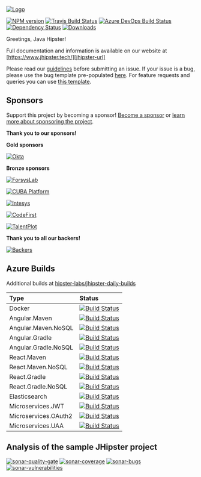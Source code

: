 [![Logo][jhipster-image]][jhipster-url]

[![NPM version][npm-image]][npm-url] [![Travis Build Status][travis-image]][travis-url-main] [![Azure DevOps Build Status][azure-devops-image]][azure-devops-url-main] [![Dependency Status][daviddm-image]][daviddm-url] [![Downloads][npmcharts-image]][npmcharts-url]

Greetings, Java Hipster!

Full documentation and information is available on our website at [https://www.jhipster.tech/][jhipster-url]

Please read our [guidelines](/CONTRIBUTING.md#submitting-an-issue) before submitting an issue. If your issue is a bug, please use the bug template pre-populated [here](issue-template). For feature requests and queries you can use [this template][feature-template].

## Sponsors

Support this project by becoming a sponsor! [Become a sponsor](https://opencollective.com/generator-jhipster) or [learn more about sponsoring the project](https://www.jhipster.tech/sponsors/).

**Thank you to our sponsors!**

**Gold sponsors**

[![Okta][okta-image]][okta-url]

**Bronze sponsors**

[![ForsysLab][forsyslab-image]][forsyslab-url]

[![CUBA Platform][cubaplatform-image]][cubaplatform-url]

[![Intesys][intesys-image]][intesys-url]

[![CodeFirst][codefirst-image]][codefirst-url]

[![TalentPlot][talentplot-image]][talentplot-url]

**Thank you to all our backers!**

[![Backers][backers-image]][backers-url]

## Azure Builds

Additional builds at [hipster-labs/jhipster-daily-builds](https://github.com/hipster-labs/jhipster-daily-builds)

| Type                 | Status                                                 |
|:---------------------|:-------------------------------------------------------|
| Docker               | [![Build Status][img-docker]][azure-url]               |
| Angular.Maven        | [![Build Status][img-angular-maven]][azure-url]        |
| Angular.Maven.NoSQL  | [![Build Status][img-angular-maven-nosql]][azure-url]  |
| Angular.Gradle       | [![Build Status][img-angular-gradle]][azure-url]       |
| Angular.Gradle.NoSQL | [![Build Status][img-angular-gradle-nosql]][azure-url] |
| React.Maven          | [![Build Status][img-react-maven]][azure-url]          |
| React.Maven.NoSQL    | [![Build Status][img-react-maven-nosql]][azure-url]    |
| React.Gradle         | [![Build Status][img-react-gradle]][azure-url]         |
| React.Gradle.NoSQL   | [![Build Status][img-react-gradle-nosql]][azure-url]   |
| Elasticsearch        | [![Build Status][img-elasticsearch]][azure-url]        |
| Microservices.JWT    | [![Build Status][img-ms-jwt]][azure-url]               |
| Microservices.OAuth2 | [![Build Status][img-ms-oauth2]][azure-url]            |
| Microservices.UAA    | [![Build Status][img-ms-uaa]][azure-url]               |

## Analysis of the sample JHipster project

[![sonar-quality-gate][sonar-quality-gate]][sonar-url] [![sonar-coverage][sonar-coverage]][sonar-url] [![sonar-bugs][sonar-bugs]][sonar-url] [![sonar-vulnerabilities][sonar-vulnerabilities]][sonar-url]

[azure-url]: https://dev.azure.com/hipster-labs/jhipster-daily-builds/_build
[img-docker]: https://dev.azure.com/hipster-labs/jhipster-daily-builds/_apis/build/status/Docker.Image
[img-angular-maven]: https://dev.azure.com/hipster-labs/jhipster-daily-builds/_apis/build/status/Angular.Maven
[img-angular-maven-nosql]: https://dev.azure.com/hipster-labs/jhipster-daily-builds/_apis/build/status/Angular.Maven.NoSQL
[img-angular-gradle]: https://dev.azure.com/hipster-labs/jhipster-daily-builds/_apis/build/status/Angular.Gradle
[img-angular-gradle-nosql]: https://dev.azure.com/hipster-labs/jhipster-daily-builds/_apis/build/status/Angular.Gradle.NoSQL
[img-react-maven]: https://dev.azure.com/hipster-labs/jhipster-daily-builds/_apis/build/status/React.Maven
[img-react-maven-nosql]: https://dev.azure.com/hipster-labs/jhipster-daily-builds/_apis/build/status/React.Maven.NoSQL
[img-react-gradle]: https://dev.azure.com/hipster-labs/jhipster-daily-builds/_apis/build/status/React.Gradle
[img-react-gradle-nosql]: https://dev.azure.com/hipster-labs/jhipster-daily-builds/_apis/build/status/React.Gradle.NoSQL
[img-elasticsearch]: https://dev.azure.com/hipster-labs/jhipster-daily-builds/_apis/build/status/Elasticsearch
[img-ms-jwt]: https://dev.azure.com/hipster-labs/jhipster-daily-builds/_apis/build/status/Microservices.JWT
[img-ms-oauth2]: https://dev.azure.com/hipster-labs/jhipster-daily-builds/_apis/build/status/Microservices.OAuth2
[img-ms-uaa]: https://dev.azure.com/hipster-labs/jhipster-daily-builds/_apis/build/status/Microservices.UAA

[sonar-url]: https://sonarcloud.io/dashboard?id=io.github.jhipster.sample%3Ajhipster-sample-application
[sonar-quality-gate]: https://sonarcloud.io/api/project_badges/measure?project=io.github.jhipster.sample%3Ajhipster-sample-application&metric=alert_status
[sonar-coverage]: https://sonarcloud.io/api/project_badges/measure?project=io.github.jhipster.sample%3Ajhipster-sample-application&metric=coverage
[sonar-bugs]: https://sonarcloud.io/api/project_badges/measure?project=io.github.jhipster.sample%3Ajhipster-sample-application&metric=bugs
[sonar-vulnerabilities]: https://sonarcloud.io/api/project_badges/measure?project=io.github.jhipster.sample%3Ajhipster-sample-application&metric=vulnerabilities
[jhipster-image]: https://raw.githubusercontent.com/jhipster/jhipster-artwork/master/logos/JHipster%20RGB-small100x25px.png
[jhipster-url]: https://www.jhipster.tech/
[npm-image]: https://badge.fury.io/js/generator-jhipster.svg
[npm-url]: https://npmjs.org/package/generator-jhipster
[travis-image]: https://travis-ci.org/jhipster/generator-jhipster.svg?branch=master
[azure-devops-image]: https://dev.azure.com/jhipster/generator-jhipster/_apis/build/status/jhipster.generator-jhipster?branchName=master
[travis-url-main]: https://travis-ci.org/jhipster/generator-jhipster
[azure-devops-url-main]: https://dev.azure.com/jhipster/generator-jhipster/_build
[daviddm-image]: https://david-dm.org/jhipster/generator-jhipster.svg?theme=shields.io
[daviddm-url]: https://david-dm.org/jhipster/generator-jhipster
[backers-image]: https://opencollective.com/generator-jhipster/tiers/backer.svg?avatarHeight=40&width=890
[backers-url]: https://opencollective.com/generator-jhipster
[okta-image]: https://www.jhipster.tech/images/open-collective/okta.png
[okta-url]: https://developer.okta.com/signup?utm_source=JHipster&utm_medium=logo&utm_campaign=Gold-Sponsor
[forsyslab-image]: https://www.jhipster.tech/images/open-collective/forsyslab.jpg
[forsyslab-url]: https://forsyslab.com/
[cubaplatform-image]: https://www.jhipster.tech/images/open-collective/cubaplatform.png
[cubaplatform-url]: https://www.cuba-platform.com/
[intesys-image]: https://www.jhipster.tech/images/open-collective/intesys.png
[intesys-url]: https://www.intesys.it/
[codefirst-image]: https://www.jhipster.tech/images/open-collective/codefirst.png
[codefirst-url]: https://www.codefirst.co.uk
[talentplot-image]: https://www.jhipster.tech/images/open-collective/talentplot.png
[talentplot-url]: https://talentplot.com/
[issue-template]: https://github.com/jhipster/generator-jhipster/issues/new?template=BUG_REPORT.md
[feature-template]: https://github.com/jhipster/generator-jhipster/issues/new?template=FEATURE_REQUEST.md
[npmcharts-image]: https://img.shields.io/npm/dm/generator-jhipster.svg?label=Downloads&style=flat
[npmcharts-url]: https://npmcharts.com/compare/generator-jhipster

